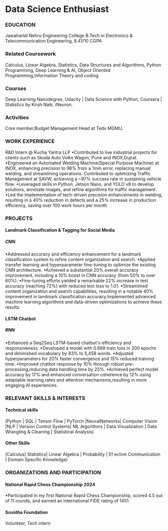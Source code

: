 # Data Science Enthusiast

### EDUCATION
Jawaharlal Nehru Engineering College
B.Tech in Electronics & Telecommunication Engineering, 8.41/10 CGPA

### Related Coursework
Calculus, Linear Algebra, Statistics, Data Structures and Algorithms, Python
Programming, Deep Learning & AI, Object Oriented Programming,Information Theory and coding.

### Courses
Deep Learning Nanodegree, Udacity | Data Science with Python, Coursera | Statistics by
Krish Naik, iNeuron.

### Activities 
Core member,Budget Management Head at Tedx MGMU.

### WORK EXPERIENCE
R&D Intern @ Rucha Yantra LLP
•Contributed to live industrial projects for clients such as Skoda Auto Volks Wagon, Pune and
INOX,Gujrat.
•Engineered an Automated Welding Machine(Special Purpose Machine) at INOX, enhancing
precision to 98% from a 1mm error, replacing manual welding, and streamlining operations.
Contributed to optimizing Traffic Management at SAVW, achieving a ~97% success rate in
sustaining vehicle flow.
•Leveraged skills in Python, Jetson Nano, and YOLO v8 to develop solutions, annotate images, and
refine algorithms for traffic management.
•Led the implementation of tech-driven precision enhancements in welding, resulting in a 40%
reduction in defects and a 25% increase in production efficiency, saving over 100 work hours per
month

### PROJECTS
#### Landmark Classification & Tagging for Social Media
##### CNN
•Addressed accuracy and efficiency enhancement for a landmark classification system to refine content organization and search.
•Applied transfer learning and hyperparameter fine-tuning to optimize the existing CNN architecture.
•Achieved a substantial 20% overall accuracy improvement, including a 10% boost in CNN accuracy (from 50% to over 60%).
•Fine-tuning efforts yielded a remarkable 22% increase in test accuracy (reaching 72%) with reduced test loss to 1.01.
•Streamlined content organization and search capabilities, resulting in a notable 40% improvement in landmark classification
accuracy.Implemented advanced machine learning algorithms and data-driven optimizations to achieve these results.

#### LSTM Chatbot
##### RNN
•Enhanced a Seq2Seq LSTM-based chatbot's efficiency and responsiveness.
•Developed a model with 0.689 train loss in 200 epochs and diminished vocabulary by 83% to 5,458 words.
•Adjusted hyperparameters for 20% faster convergence and 15% reduced training time.
•Improved chatbot response by 10% through robust pre-processing,reducing data handling time by 25%.
•Achieved perfect model accuracy by 17% and enhanced conversation coherence by 12% using adaptable learning rates and
attention mechanisms,resulting in more engaging AI experiences.

### RELEVANT SKILLS & INTERESTS
#### Technical skills
(Python | SQL | Tensor Flow | PyTorch |NeuralNetworks| Computer Vision |NLP | Version Control Systems| ML Algorithms
| Data Visualization | Data Wrangling & Cleaning | Statistical Analysis)
#### Other Skills 
(Calculus| Statistics| Linear Algebra | Probability | Ef ective Communication | Domain Specific Knowledge)

### ORGANIZATIONS AND PARTICIPATION

#### National Rapid Chess Championship 2024
•Participated in my first National Rapid Chess Championship, scored 4.5 out of 11 rounds, and
earned an international FIDE rating of 1451.

#### Suvidha Foundation
Volunteer, Tech intern
